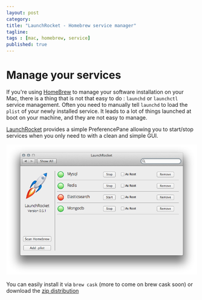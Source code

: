 ```yaml
---
layout: post
category:
title: "LaunchRocket - Homebrew service manager"
tagline:
tags : [mac, homebrew, service]
published: true
---
```


# Manage your services #

If you're using [HomeBrew](http://brew.sh) to manage your software installation on your Mac, there is a thing that is not that easy to do : `launchd` or `launchctl` service management. Often you need to manually tell `launchd` to load the `plist` of your newly installed service. It leads to a lot of things launched at boot on your machine, and they are not easy to manage.

[LaunchRocket](https://github.com/jimbojsb/launchrocket) provides a simple PreferencePane allowing you to start/stop services when you only need to with a clean and simple GUI.

![LaunchRocket in action](/images/post/LaunchRocket.png)

You can easily install it via `brew cask` (more to come on brew cask soon) or download the [zip distribution](https://github.com/jimbojsb/launchrocket/releases)
